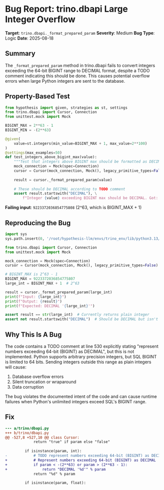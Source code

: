 # Bug Report: trino.dbapi Large Integer Overflow

**Target**: `trino.dbapi._format_prepared_param`
**Severity**: Medium
**Bug Type**: Logic
**Date**: 2025-08-18

## Summary

The `_format_prepared_param` method in trino.dbapi fails to convert integers exceeding the 64-bit BIGINT range to DECIMAL format, despite a TODO comment indicating this should be done. This causes potential overflow errors when large Python integers are sent to the database.

## Property-Based Test

```python
from hypothesis import given, strategies as st, settings
from trino.dbapi import Cursor, Connection
from unittest.mock import Mock

BIGINT_MAX = 2**63 - 1
BIGINT_MIN = -(2**63)

@given(
    value=st.integers(min_value=BIGINT_MAX + 1, max_value=2**100)
)
@settings(max_examples=50)
def test_integers_above_bigint_max(value):
    """Test that integers above BIGINT max should be formatted as DECIMAL"""
    mock_connection = Mock(spec=Connection)
    cursor = Cursor(mock_connection, Mock(), legacy_primitive_types=False)
    
    result = cursor._format_prepared_param(value)
    
    # These should be DECIMAL according to TODO comment
    assert result.startswith("DECIMAL"), \
        f"Integer {value} exceeding BIGINT max should be DECIMAL. Got: {result}"
```

**Failing input**: `9223372036854775808` (2^63, which is BIGINT_MAX + 1)

## Reproducing the Bug

```python
import sys
sys.path.insert(0, '/root/hypothesis-llm/envs/trino_env/lib/python3.13/site-packages')

from trino.dbapi import Cursor, Connection
from unittest.mock import Mock

mock_connection = Mock(spec=Connection)
cursor = Cursor(mock_connection, Mock(), legacy_primitive_types=False)

# BIGINT_MAX is 2^63 - 1
BIGINT_MAX = 9223372036854775807
large_int = BIGINT_MAX + 1  # 2^63

result = cursor._format_prepared_param(large_int)
print(f"Input: {large_int}")
print(f"Output: {result}")
print(f"Expected: DECIMAL '{large_int}'")

assert result == str(large_int)  # Currently returns plain integer
assert not result.startswith("DECIMAL")  # Should be DECIMAL but isn't
```

## Why This Is A Bug

The code contains a TODO comment at line 530 explicitly stating "represent numbers exceeding 64-bit (BIGINT) as DECIMAL", but this is not implemented. Python supports arbitrary precision integers, but SQL BIGINT is limited to 64 bits. Sending integers outside this range as plain integers will cause:
1. Database overflow errors
2. Silent truncation or wraparound
3. Data corruption

The bug violates the documented intent of the code and can cause runtime failures when Python's unlimited integers exceed SQL's BIGINT range.

## Fix

```diff
--- a/trino/dbapi.py
+++ b/trino/dbapi.py
@@ -527,8 +527,10 @@ class Cursor:
             return "true" if param else "false"
 
         if isinstance(param, int):
-            # TODO represent numbers exceeding 64-bit (BIGINT) as DECIMAL
+            # Represent numbers exceeding 64-bit (BIGINT) as DECIMAL
+            if param < -(2**63) or param > (2**63 - 1):
+                return "DECIMAL '%d'" % param
             return "%d" % param
 
         if isinstance(param, float):
```